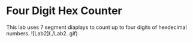 # Four Digit Hex Counter

This lab uses 7 segment diaplays to count up to four digits of hexdecimal numbers.
![Lab2](./Lab2. gif)
